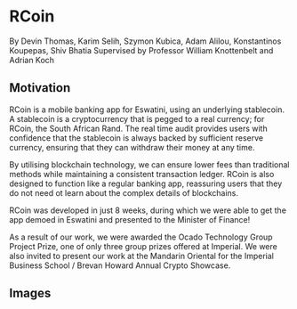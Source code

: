 # RCoin
By Devin Thomas, Karim Selih, Szymon Kubica, Adam Alilou, Konstantinos Koupepas, Shiv Bhatia
Supervised by Professor William Knottenbelt and Adrian Koch

## Motivation
RCoin is a mobile banking app for Eswatini, using an underlying stablecoin. A stablecoin is a cryptocurrency that is pegged to a real currency; for RCoin, the South African Rand. The real time audit provides users with confidence that the stablecoin is always backed by sufficient reserve currency, ensuring that they can withdraw their money at any time.

By utilising blockchain technology, we can ensure lower fees than traditional methods while maintaining a consistent transaction ledger. RCoin is also designed to function like a regular banking app, reassuring users that they do not need ot learn about the complex details of blockchains.

RCoin was developed in just 8 weeks, during which we were able to get the app demoed in Eswatini and presented to the Minister of Finance!

As a result of our work, we were awarded the Ocado Technology Group Project Prize, one of only three group prizes offered at Imperial. We were also invited to present our work at the Mandarin Oriental for the Imperial Business School / Brevan Howard Annual Crypto Showcase.

## Images
